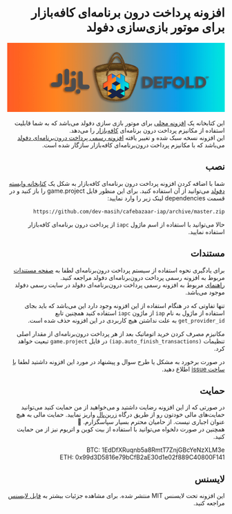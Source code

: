 <div dir="rtl" align="right">

# افزونه پرداخت درون برنامه‌ای کافه‌بازار برای موتور بازی‌سازی دفولد

<img src="https://raw.githubusercontent.com/dev-masih/my-media-bin/master/cafebazaar-iap/hero.jpg" alt="cafebazaar-iap banner" style="max-width:100%;" />

این کتابخانه یک [افزونه محلی](https://www.defold.com/manuals/extensions/) برای موتور بازی سازی دفولد می‌باشد که به شما قابلیت استفاده از مکانیزم پرداخت درون برنامه‌ای [کافه‌بازار](https://cafebazaar.ir/) را می‌دهد.  
این افزونه نسخه سبک شده و تغییر یافته [افزونه رسمی پرداخت درون‌برنامه‌ای دفولد](https://github.com/defold/extension-iap) می‌باشد که با مکانیزم پرداخت درون‌برنامه‌ای کافه‌بازار سازگار شده است.  

## نصب  
شما با اضافه کردن افزونه پرداخت درون برنامه‌ای کافه‌بازار به شکل یک [کتابخانه وابسته دفولد](http://www.defold.com/manuals/libraries/) می‌توانید از آن استفاده کنید. برای این منظور فایل game.project را باز کنید و در قسمت dependencies لینک زیر را وارد نمایید:  

	https://github.com/dev-masih/cafebazaar-iap/archive/master.zip
  
حالا می‌توانید با استفاده از اسم ماژول `iapc` از پرداخت درون برنامه‌ای کافه‌بازار استفاده نمایید.  

## مستندات  
برای یادگیری نحوه استفاده از سیستم پرداخت درون‌برنامه‌ای لطفا به [صفحه مستندات](https://defold.github.io/extension-iap/) مربوط به افزونه رسمی پرداخت درون‌برنامه‌ای دفولد مراجعه کنید.  
[راهنمای](https://defold.com/manuals/iap/) مربوط به افزونه رسمی پرداخت درون‌برنامه‌ای دفولد در سایت رسمی دفولد موجود می‌باشد.  

تنها تفاوتی که در هنگام استفاده از این افزونه وجود دارد این می‌باشد که باید بجای استفاده از ماژول به نام `iap` از ماژون `iapc` استفاده کنید همچنین تابع `get_provider_id` به علت نداشتن هیچ کاربردی در این افزونه حذف شده است.  

مکانیزم مصرف کردن خرید اتوماتیک بعد از هر پرداخت درون‌برنامه‌ای از مقدار اصلی تنظیمات `(iap.auto_finish_transactions)` در فایل `game.project` تبعیت خواهد کرد.  

در صورت برخورد به مشکل یا طرح سوال و پیشنهاد در مورد این افزونه داشتید لطفا [با ساخت issue](https://github.com/dev-masih/cafebazaar-iap/issues) اطلاع دهید.  
  
## حمایت  
در صورتی که از این افزونه رضایت داشتید و می‌خواهید از من حمایت کنید می‌توانید حمایت‌های مالی خودتون رو از طریق درگاه [زرین‌پال](https://zarinp.al/@dev-masih) واریز نمایید. حمایت مالی به هیچ عنوان اجباری نیست. از حامیان محترم بسیار سپاسگزارم. 🙏  
همچنین در صورت دلخواه می‌توانید با استفاده از بیت کوین و اتریوم نیز از من حمایت کنید.

BTC: 1EdDfXRuqnb5a8RmtT7ZnjGBcYeNzXLM3e  
ETH: 0x99d3D5816e79bCfB2aE30d1e02f889C40800F141  
  
## لایسنس  
این افزونه تحت لایسنس MIT منتشر شده. برای مشاهده جزئیات بیشتر به [فایل لایسنس](https://github.com/dev-masih/cafebazaar-iap/blob/master/LICENSE) مراجعه کنید.  

</div>